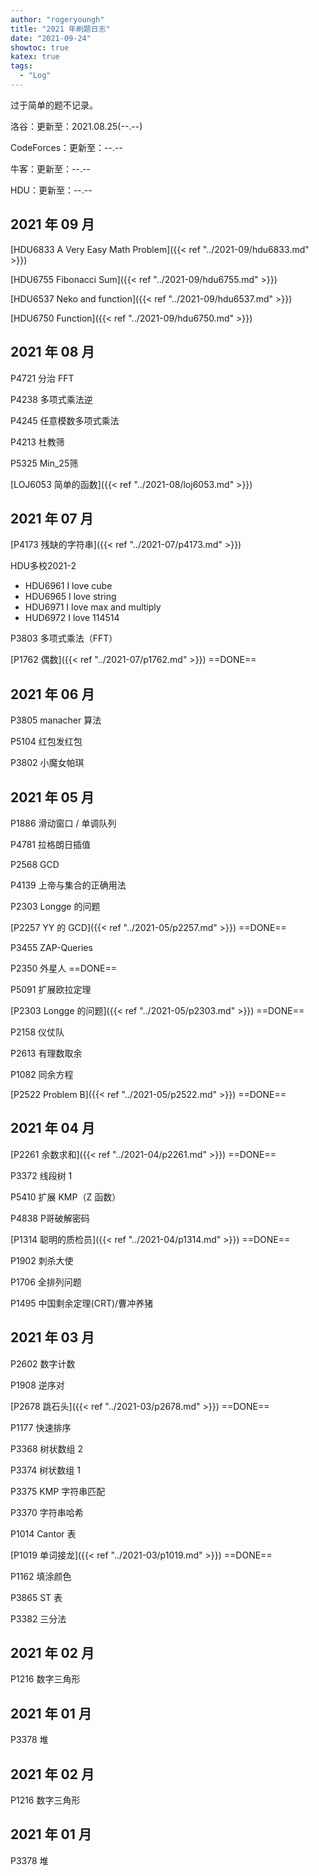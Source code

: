 ```yaml
---
author: "rogeryoungh"
title: "2021 年刷题日志"
date: "2021-09-24"
showtoc: true
katex: true
tags: 
  - "Log"
---
```


过于简单的题不记录。

洛谷：更新至：2021.08.25(--.--)

CodeForces：更新至：--.--

牛客：更新至：--.--

HDU：更新至：--.--

## 2021 年 09 月

[HDU6833 A Very Easy Math Problem]({{< ref "../2021-09/hdu6833.md" >}})

[HDU6755 Fibonacci Sum]({{< ref "../2021-09/hdu6755.md" >}})

[HDU6537 Neko and function]({{< ref "../2021-09/hdu6537.md" >}})

[HDU6750 Function]({{< ref "../2021-09/hdu6750.md" >}})

## 2021 年 08 月

P4721 分治 FFT

P4238 多项式乘法逆

P4245 任意模数多项式乘法

P4213 杜教筛

P5325 Min_25筛

[LOJ6053 简单的函数]({{< ref "../2021-08/loj6053.md" >}})

## 2021 年 07 月

[P4173 残缺的字符串]({{< ref "../2021-07/p4173.md" >}})

HDU多校2021-2

- HDU6961 I love cube
- HDU6965 I love string
- HDU6971 I love max and multiply
- HUD6972 I love 114514

P3803 多项式乘法（FFT）

[P1762 偶数]({{< ref "../2021-07/p1762.md" >}}) ==DONE==

## 2021 年 06 月

P3805 manacher 算法

P5104 红包发红包

P3802 小魔女帕琪

## 2021 年 05 月

P1886 滑动窗口 / 单调队列

P4781 拉格朗日插值

P2568 GCD

P4139 上帝与集合的正确用法

P2303 Longge 的问题

[P2257 YY 的 GCD]({{< ref "../2021-05/p2257.md" >}}) ==DONE==

P3455 ZAP-Queries

P2350 外星人 ==DONE==

P5091 扩展欧拉定理

[P2303 Longge 的问题]({{< ref "../2021-05/p2303.md" >}}) ==DONE==

P2158 仪仗队

P2613 有理数取余

P1082 同余方程

[P2522 Problem B]({{< ref "../2021-05/p2522.md" >}}) ==DONE==

## 2021 年 04 月

[P2261 余数求和]({{< ref "../2021-04/p2261.md" >}}) ==DONE==

P3372 线段树 1

P5410 扩展 KMP（Z 函数）

P4838 P哥破解密码

[P1314 聪明的质检员]({{< ref "../2021-04/p1314.md" >}}) ==DONE==

P1902 刺杀大使

P1706 全排列问题

P1495 中国剩余定理(CRT)/曹冲养猪

## 2021 年 03 月

P2602 数字计数

P1908 逆序对

[P2678 跳石头]({{< ref "../2021-03/p2678.md" >}}) ==DONE==

P1177 快速排序

P3368 树状数组 2

P3374 树状数组 1

P3375 KMP 字符串匹配

P3370 字符串哈希

P1014 Cantor 表

[P1019 单词接龙]({{< ref "../2021-03/p1019.md" >}}) ==DONE==

P1162 填涂颜色

P3865 ST 表

P3382 三分法

## 2021 年 02 月

P1216 数字三角形

## 2021 年 01 月

P3378 堆

## 2021 年 02 月

P1216 数字三角形

## 2021 年 01 月

P3378 堆
